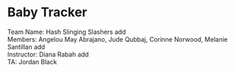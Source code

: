 # Baby Tracker

Team Name: Hash Slinging Slashers add<br />
Members: Angelou May Abrajano, Jude Qubbaj, Corinne Norwood, Melanie Santillan add<br />
Instructor: Diana Rabah add<br />
TA: Jordan Black
